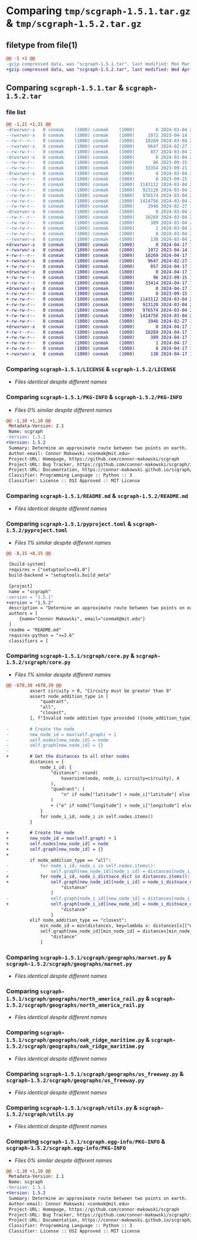 # Comparing `tmp/scgraph-1.5.1.tar.gz` & `tmp/scgraph-1.5.2.tar.gz`

## filetype from file(1)

```diff
@@ -1 +1 @@
-gzip compressed data, was "scgraph-1.5.1.tar", last modified: Mon Mar  4 21:57:46 2024, max compression
+gzip compressed data, was "scgraph-1.5.2.tar", last modified: Wed Apr 17 18:08:15 2024, max compression
```

## Comparing `scgraph-1.5.1.tar` & `scgraph-1.5.2.tar`

### file list

```diff
@@ -1,21 +1,21 @@
-drwxrwxr-x   0 conmak    (1000) conmak    (1000)        0 2024-03-04 21:57:46.455042 scgraph-1.5.1/
--rwxrwxr-x   0 conmak    (1000) conmak    (1000)     1072 2023-04-14 17:06:21.000000 scgraph-1.5.1/LICENSE
--rw-r--r--   0 conmak    (1000) conmak    (1000)    10269 2024-03-04 21:57:46.455042 scgraph-1.5.1/PKG-INFO
--rwxrwxr-x   0 conmak    (1000) conmak    (1000)     9647 2024-02-27 15:29:33.000000 scgraph-1.5.1/README.md
--rw-rw-r--   0 conmak    (1000) conmak    (1000)      857 2024-03-04 21:51:48.000000 scgraph-1.5.1/pyproject.toml
-drwxrwxr-x   0 conmak    (1000) conmak    (1000)        0 2024-03-04 21:57:46.447042 scgraph-1.5.1/scgraph/
--rw-rw-r--   0 conmak    (1000) conmak    (1000)       96 2023-09-15 15:24:50.000000 scgraph-1.5.1/scgraph/__init__.py
--rw-rw-r--   0 conmak    (1000) conmak    (1000)    33354 2023-09-21 11:44:59.000000 scgraph-1.5.1/scgraph/core.py
-drwxrwxr-x   0 conmak    (1000) conmak    (1000)        0 2024-03-04 21:57:46.451042 scgraph-1.5.1/scgraph/geographs/
--rw-rw-r--   0 conmak    (1000) conmak    (1000)        0 2023-09-15 15:24:50.000000 scgraph-1.5.1/scgraph/geographs/__init__.py
--rw-rw-r--   0 conmak    (1000) conmak    (1000)  1143112 2024-03-04 21:44:33.000000 scgraph-1.5.1/scgraph/geographs/marnet.py
--rw-rw-r--   0 conmak    (1000) conmak    (1000)   923120 2024-03-04 21:46:50.000000 scgraph-1.5.1/scgraph/geographs/north_america_rail.py
--rw-rw-r--   0 conmak    (1000) conmak    (1000)   976574 2024-03-04 21:47:47.000000 scgraph-1.5.1/scgraph/geographs/oak_ridge_maritime.py
--rw-rw-r--   0 conmak    (1000) conmak    (1000)  1414756 2024-03-04 21:48:18.000000 scgraph-1.5.1/scgraph/geographs/us_freeway.py
--rw-rw-r--   0 conmak    (1000) conmak    (1000)     3946 2024-02-27 15:33:35.000000 scgraph-1.5.1/scgraph/utils.py
-drwxrwxr-x   0 conmak    (1000) conmak    (1000)        0 2024-03-04 21:57:46.455042 scgraph-1.5.1/scgraph.egg-info/
--rw-r--r--   0 conmak    (1000) conmak    (1000)    10269 2024-03-04 21:57:46.000000 scgraph-1.5.1/scgraph.egg-info/PKG-INFO
--rw-rw-r--   0 conmak    (1000) conmak    (1000)      389 2024-03-04 21:57:46.000000 scgraph-1.5.1/scgraph.egg-info/SOURCES.txt
--rw-rw-r--   0 conmak    (1000) conmak    (1000)        1 2024-03-04 21:57:46.000000 scgraph-1.5.1/scgraph.egg-info/dependency_links.txt
--rw-rw-r--   0 conmak    (1000) conmak    (1000)        8 2024-03-04 21:57:46.000000 scgraph-1.5.1/scgraph.egg-info/top_level.txt
--rwxrwxr-x   0 conmak    (1000) conmak    (1000)      138 2024-03-04 21:57:46.455042 scgraph-1.5.1/setup.cfg
+drwxrwxr-x   0 conmak    (1000) conmak    (1000)        0 2024-04-17 18:08:15.314331 scgraph-1.5.2/
+-rwxrwxr-x   0 conmak    (1000) conmak    (1000)     1072 2023-04-14 17:06:21.000000 scgraph-1.5.2/LICENSE
+-rw-r--r--   0 conmak    (1000) conmak    (1000)    10269 2024-04-17 18:08:15.314331 scgraph-1.5.2/PKG-INFO
+-rwxrwxr-x   0 conmak    (1000) conmak    (1000)     9647 2024-02-27 15:29:33.000000 scgraph-1.5.2/README.md
+-rw-rw-r--   0 conmak    (1000) conmak    (1000)      857 2024-04-17 16:57:16.000000 scgraph-1.5.2/pyproject.toml
+drwxrwxr-x   0 conmak    (1000) conmak    (1000)        0 2024-04-17 18:08:15.306331 scgraph-1.5.2/scgraph/
+-rw-rw-r--   0 conmak    (1000) conmak    (1000)       96 2023-09-15 15:24:50.000000 scgraph-1.5.2/scgraph/__init__.py
+-rw-rw-r--   0 conmak    (1000) conmak    (1000)    33414 2024-04-17 17:55:15.000000 scgraph-1.5.2/scgraph/core.py
+drwxrwxr-x   0 conmak    (1000) conmak    (1000)        0 2024-04-17 18:08:15.310331 scgraph-1.5.2/scgraph/geographs/
+-rw-rw-r--   0 conmak    (1000) conmak    (1000)        0 2023-09-15 15:24:50.000000 scgraph-1.5.2/scgraph/geographs/__init__.py
+-rw-rw-r--   0 conmak    (1000) conmak    (1000)  1143112 2024-03-04 21:44:33.000000 scgraph-1.5.2/scgraph/geographs/marnet.py
+-rw-rw-r--   0 conmak    (1000) conmak    (1000)   923120 2024-03-04 21:46:50.000000 scgraph-1.5.2/scgraph/geographs/north_america_rail.py
+-rw-rw-r--   0 conmak    (1000) conmak    (1000)   976574 2024-03-04 21:47:47.000000 scgraph-1.5.2/scgraph/geographs/oak_ridge_maritime.py
+-rw-rw-r--   0 conmak    (1000) conmak    (1000)  1414756 2024-03-04 21:48:18.000000 scgraph-1.5.2/scgraph/geographs/us_freeway.py
+-rw-rw-r--   0 conmak    (1000) conmak    (1000)     3946 2024-02-27 15:33:35.000000 scgraph-1.5.2/scgraph/utils.py
+drwxrwxr-x   0 conmak    (1000) conmak    (1000)        0 2024-04-17 18:08:15.314331 scgraph-1.5.2/scgraph.egg-info/
+-rw-r--r--   0 conmak    (1000) conmak    (1000)    10269 2024-04-17 18:08:15.000000 scgraph-1.5.2/scgraph.egg-info/PKG-INFO
+-rw-rw-r--   0 conmak    (1000) conmak    (1000)      389 2024-04-17 18:08:15.000000 scgraph-1.5.2/scgraph.egg-info/SOURCES.txt
+-rw-rw-r--   0 conmak    (1000) conmak    (1000)        1 2024-04-17 18:08:15.000000 scgraph-1.5.2/scgraph.egg-info/dependency_links.txt
+-rw-rw-r--   0 conmak    (1000) conmak    (1000)        8 2024-04-17 18:08:15.000000 scgraph-1.5.2/scgraph.egg-info/top_level.txt
+-rwxrwxr-x   0 conmak    (1000) conmak    (1000)      138 2024-04-17 18:08:15.314331 scgraph-1.5.2/setup.cfg
```

### Comparing `scgraph-1.5.1/LICENSE` & `scgraph-1.5.2/LICENSE`

 * *Files identical despite different names*

### Comparing `scgraph-1.5.1/PKG-INFO` & `scgraph-1.5.2/PKG-INFO`

 * *Files 0% similar despite different names*

```diff
@@ -1,10 +1,10 @@
 Metadata-Version: 2.1
 Name: scgraph
-Version: 1.5.1
+Version: 1.5.2
 Summary: Determine an approximate route between two points on earth.
 Author-email: Connor Makowski <conmak@mit.edu>
 Project-URL: Homepage, https://github.com/connor-makowski/scgraph
 Project-URL: Bug Tracker, https://github.com/connor-makowski/scgraph/issues
 Project-URL: Documentation, https://connor-makowski.github.io/scgraph/core.html
 Classifier: Programming Language :: Python :: 3
 Classifier: License :: OSI Approved :: MIT License
```

### Comparing `scgraph-1.5.1/README.md` & `scgraph-1.5.2/README.md`

 * *Files identical despite different names*

### Comparing `scgraph-1.5.1/pyproject.toml` & `scgraph-1.5.2/pyproject.toml`

 * *Files 1% similar despite different names*

```diff
@@ -8,15 +8,15 @@
 
 [build-system]
 requires = ["setuptools>=61.0"]
 build-backend = "setuptools.build_meta"
 
 [project]
 name = "scgraph"
-version = "1.5.1"
+version = "1.5.2"
 description = "Determine an approximate route between two points on earth."
 authors = [
     {name="Connor Makowski", email="conmak@mit.edu"}
 ]
 readme = "README.md"
 requires-python = ">=3.6"
 classifiers = [
```

### Comparing `scgraph-1.5.1/scgraph/core.py` & `scgraph-1.5.2/scgraph/core.py`

 * *Files 1% similar despite different names*

```diff
@@ -670,38 +670,39 @@
         assert circuity > 0, "Circuity must be greater than 0"
         assert node_addition_type in [
             "quadrant",
             "all",
             "closest",
         ], f"Invalid node addition type provided ({node_addition_type}), valid options are: ['quadrant', 'all', 'closest']"
 
-        # Create the node
-        new_node_id = max(self.graph) + 1
-        self.nodes[new_node_id] = node
-        self.graph[new_node_id] = {}
-
+        # Get the distances to all other nodes
         distances = {
             node_i_id: {
                 "distance": round(
                     haversine(node, node_i, circuity=circuity), 4
                 ),
                 "quadrant": (
                     "n" if node["latitude"] > node_i["latitude"] else "s"
                 )
                 + ("e" if node["longitude"] > node_i["longitude"] else "w"),
             }
             for node_i_id, node_i in self.nodes.items()
         }
 
+        # Create the node
+        new_node_id = max(self.graph) + 1
+        self.nodes[new_node_id] = node
+        self.graph[new_node_id] = {}
+
         if node_addition_type == "all":
-            for node_i_id, node_i in self.nodes.items():
-                self.graph[new_node_id][node_i_id] = distances[node_i_id][
+            for node_i_id, node_i_distnace_dict in distances.items():
+                self.graph[new_node_id][node_i_id] = node_i_distnace_dict[
                     "distance"
                 ]
-                self.graph[node_i_id][new_node_id] = distances[node_i_id][
+                self.graph[node_i_id][new_node_id] = node_i_distnace_dict[
                     "distance"
                 ]
         elif node_addition_type == "closest":
             min_node_id = min(distances, key=lambda x: distances[x]["distance"])
             self.graph[new_node_id][min_node_id] = distances[min_node_id][
                 "distance"
             ]
```

### Comparing `scgraph-1.5.1/scgraph/geographs/marnet.py` & `scgraph-1.5.2/scgraph/geographs/marnet.py`

 * *Files identical despite different names*

### Comparing `scgraph-1.5.1/scgraph/geographs/north_america_rail.py` & `scgraph-1.5.2/scgraph/geographs/north_america_rail.py`

 * *Files identical despite different names*

### Comparing `scgraph-1.5.1/scgraph/geographs/oak_ridge_maritime.py` & `scgraph-1.5.2/scgraph/geographs/oak_ridge_maritime.py`

 * *Files identical despite different names*

### Comparing `scgraph-1.5.1/scgraph/geographs/us_freeway.py` & `scgraph-1.5.2/scgraph/geographs/us_freeway.py`

 * *Files identical despite different names*

### Comparing `scgraph-1.5.1/scgraph/utils.py` & `scgraph-1.5.2/scgraph/utils.py`

 * *Files identical despite different names*

### Comparing `scgraph-1.5.1/scgraph.egg-info/PKG-INFO` & `scgraph-1.5.2/scgraph.egg-info/PKG-INFO`

 * *Files 0% similar despite different names*

```diff
@@ -1,10 +1,10 @@
 Metadata-Version: 2.1
 Name: scgraph
-Version: 1.5.1
+Version: 1.5.2
 Summary: Determine an approximate route between two points on earth.
 Author-email: Connor Makowski <conmak@mit.edu>
 Project-URL: Homepage, https://github.com/connor-makowski/scgraph
 Project-URL: Bug Tracker, https://github.com/connor-makowski/scgraph/issues
 Project-URL: Documentation, https://connor-makowski.github.io/scgraph/core.html
 Classifier: Programming Language :: Python :: 3
 Classifier: License :: OSI Approved :: MIT License
```


